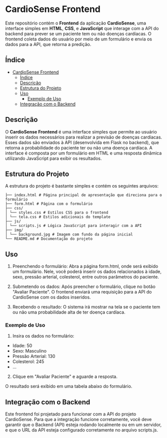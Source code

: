 # CardioSense Frontend

Este repositório contém o **Frontend** da aplicação **CardioSense**, uma interface simples em **HTML**, **CSS**, e **JavaScript** que interage com a API do backend para prever se um paciente tem ou não doenças cardíacas. O frontend coleta dados do usuário por meio de um formulário e envia os dados para a API, que retorna a predição.

## Índice
- [CardioSense Frontend](#cardiosense-frontend)
  - [Índice](#índice)
  - [Descrição](#descrição)
  - [Estrutura do Projeto](#estrutura-do-projeto)
  - [Uso](#uso)
    - [Exemplo de Uso](#exemplo-de-uso)
  - [Integração com o Backend](#integração-com-o-backend)

## Descrição

O **CardioSense Frontend** é uma interface simples que permite ao usuário inserir os dados necessários para realizar a previsão de doenças cardíacas. Esses dados são enviados à API (desenvolvida em Flask no backend), que retorna a probabilidade do paciente ter ou não uma doença cardíaca. A interface é composta por um formulário em HTML e uma resposta dinâmica utilizando JavaScript para exibir os resultados.

## Estrutura do Projeto

A estrutura do projeto é bastante simples e contém os seguintes arquivos:

```
├── index.html # Página principal de apresentação que direciona para o formulário
├── form.html # Página com o formulário
├── css/ 
│ └── styles.css # Estilos CSS para o frontend
│ └── tela.css # Estilos adicionais do template
├── js/ 
│ └── scripts.js # Lógica JavaScript para interagir com a API 
├── img/ 
│ └── background.jpg # Imagem com fundo da página inicial
└── README.md # Documentação do projeto
```

## Uso

1. Preenchendo o formulário: Abra a página form.html, onde será exibido um formulário. Nele, você poderá inserir os dados relacionados à idade, sexo, pressão arterial, colesterol, entre outros parâmetros do paciente.

2. Submetendo os dados: Após preencher o formulário, clique no botão "Avaliar Paciente". O frontend enviará uma requisição para a API do CardioSense com os dados inseridos.

3. Recebendo o resultado: O sistema irá mostrar na tela se o paciente tem ou não uma probabilidade alta de ter doença cardíaca.

### Exemplo de Uso

1. Insira os dados no formulário:

* Idade: 50
* Sexo: Masculino
* Pressão Arterial: 130
* Colesterol: 245
* ...

2. Clique em "Avaliar Paciente" e aguarde a resposta.

O resultado será exibido em uma tabela abaixo do formulário.

## Integração com o Backend

Este frontend foi projetado para funcionar com a API do projeto CardioSense. Para que a integração funcione corretamente, você deve garantir que o Backend (API) esteja rodando localmente ou em um servidor, e que o URL da API esteja configurado corretamente no arquivo scripts.js.

